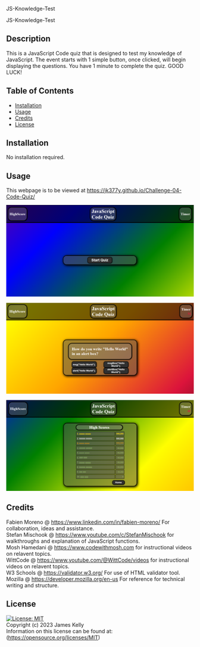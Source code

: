 
JS-Knowledge-Test


JS-Knowledge-Test

## Description

This is a JavaScript Code quiz that is designed to test my knowledge of JavaScript.  The event starts with 1 simple button, once clicked, will begin displaying the questions.  You have 1 minute to complete the quiz.  GOOD LUCK!


## Table of Contents

- [Installation](#installation)
- [Usage](#usage)
- [Credits](#credits)
- [License](#license)


## Installation

No installation required.


## Usage

This webpage is to be viewed at https://jk377y.github.io/Challenge-04-Code-Quiz/ 

![screenshot of the homepage](./assets/images/javascript_code_quiz.PNG)


![screenshot of the quizcard and timer](./assets/images/quiz_card_timer.PNG)


![screenshot of the scoreboard](./assets/images/scoreboard.PNG)



## Credits

Fabien Moreno @ https://www.linkedin.com/in/fabien-moreno/
For collaboration, ideas and assistance.
<br>
Stefan Mischook @ https://www.youtube.com/c/StefanMischook for walkthroughs and explanation of JavaScript functions.
<br>
Mosh Hamedani @ https://www.codewithmosh.com for instructional videos on relavent topics.
<br>
WittCode @ https://www.youtube.com/@WittCode/videos for instructional videos on relavent topics.
<br>
W3 Schools @ https://validator.w3.org/ For use of HTML validator tool.
<br>
Mozilla @ https://developer.mozilla.org/en-us For reference for technical writing and structure.
<br>

## License
[![License: MIT](https://img.shields.io/badge/License-MIT-yellow.svg)](https://opensource.org/licenses/MIT)
<br>Copyright (c) 2023 James Kelly
<br>Information on this license can be found at: (https://opensource.org/licenses/MIT)
